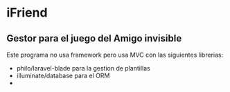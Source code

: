 # iFriend
## Gestor para el juego del Amigo invisible
Este programa no usa framework pero usa MVC con las siguientes librerias:

 - philo/laravel-blade para la gestion de plantillas
 - illuminate/database para el ORM
 -